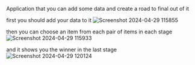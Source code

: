 Application that you can add some data and create a road to final out of it

first you should add your data to it
![Screenshot 2024-04-29 115855](https://github.com/madrid-born/BestOfSome/assets/98411848/088ece73-33d9-429b-8342-4a60bf7254f6)



then you can choose an item from each pair of items in each stage
![Screenshot 2024-04-29 115933](https://github.com/madrid-born/BestOfSome/assets/98411848/4d24b940-2d3b-4998-9e3b-87e67ce62d6a)



and it shows you the winner in the last stage
![Screenshot 2024-04-29 120124](https://github.com/madrid-born/BestOfSome/assets/98411848/b3eabcdc-001b-4a5e-87cc-fa76daf0eebf)
